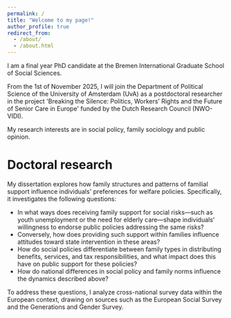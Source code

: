 ```yaml
---
permalink: /
title: "Welcome to my page!"
author_profile: true
redirect_from: 
  - /about/
  - /about.html
---
```


I am a final year PhD candidate at the Bremen International Graduate School of Social Sciences.

From the 1st of November 2025, I will join the Department of Political Science of the University of Amsterdam (UvA) as a postdoctoral researcher in the project 'Breaking the Silence: Politics, Workers’ Rights and the Future of Senior Care in Europe' funded by the Dutch Research Council (NWO-VIDI).

My research interests are in social policy, family sociology and public opinion.

Doctoral research
======
My dissertation explores how family structures and patterns of familial support influence individuals' preferences for welfare policies. 
Specifically, it investigates the following questions:

- In what ways does receiving family support for social risks—such as youth unemployment or the need for elderly care—shape individuals' willingness to endorse public policies addressing the same risks?
- Conversely, how does providing such support within families influence attitudes toward state intervention in these areas?
- How do social policies differentiate between family types in distributing benefits, services, and tax responsibilities, and what impact does this have on public support for these policies?
- How do national differences in social policy and family norms influence the dynamics described above?

To address these questions, I analyze cross-national survey data within the European context, drawing on sources such as the European Social Survey and the Generations and Gender Survey.


